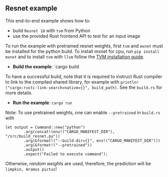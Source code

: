 <!--- Licensed to the Apache Software Foundation (ASF) under one -->
<!--- or more contributor license agreements.  See the NOTICE file -->
<!--- distributed with this work for additional information -->
<!--- regarding copyright ownership.  The ASF licenses this file -->
<!--- to you under the Apache License, Version 2.0 (the -->
<!--- "License"); you may not use this file except in compliance -->
<!--- with the License.  You may obtain a copy of the License at -->

<!---   http://www.apache.org/licenses/LICENSE-2.0 -->

<!--- Unless required by applicable law or agreed to in writing, -->
<!--- software distributed under the License is distributed on an -->
<!--- "AS IS" BASIS, WITHOUT WARRANTIES OR CONDITIONS OF ANY -->
<!--- KIND, either express or implied.  See the License for the -->
<!--- specific language governing permissions and limitations -->
<!--- under the License. -->

## Resnet example

This end-to-end example shows how to:
* build `Resnet 18` with `tvm` from Python
* use the provided Rust frontend API to test for an input image

To run the example with pretrained resnet weights, first `tvm`  and `mxnet` must be installed for the python build. To install mxnet for cpu, run `pip install mxnet`
and to install `tvm` with `llvm` follow the [TVM installation guide](https://docs.tvm.ai/install/index.html).

* **Build the example**: `cargo build

To have a successful build, note that it is required to instruct Rust compiler to link to the compiled shared library, for example with
`println!("cargo:rustc-link-search=native={}", build_path)`. See the `build.rs` for more details.

* **Run the example**: `cargo run`

Note: To use pretrained weights, one can enable `--pretrained` in `build.rs` with

```
let output = Command::new("python")
        .arg(concat!(env!("CARGO_MANIFEST_DIR"), "/src/build_resnet.py"))
        .arg(&format!("--build-dir={}", env!("CARGO_MANIFEST_DIR")))
        .arg(&format!("--pretrained"))
        .output()
        .expect("Failed to execute command");
```

Otherwise, *random weights* are used, therefore, the prediction will be `limpkin, Aramus pictus`!
